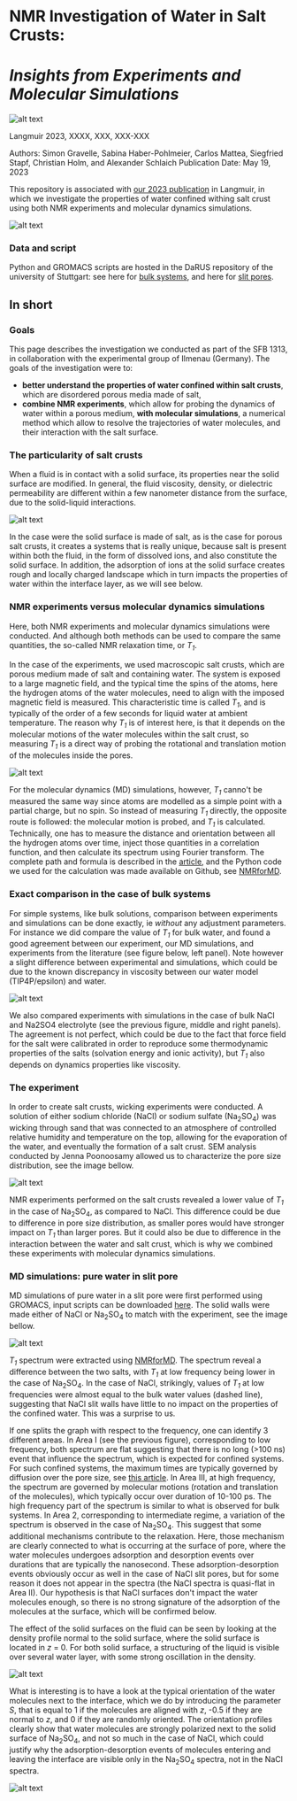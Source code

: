 # NMR Investigation of Water in Salt Crusts:
# *Insights from Experiments and Molecular Simulations*

![alt text](figures/Credit.png)

Langmuir 2023, XXXX, XXX, XXX-XXX

Authors: Simon Gravelle, Sabina Haber-Pohlmeier, Carlos Mattea, Siegfried Stapf, Christian Holm, and Alexander Schlaich
Publication Date: May 19, 2023

This repository is associated with [our 2023 publication](https://doi.org/10.1021/acs.langmuir.3c00036) in Langmuir, in which we
investigate the properties of water confined withing salt crust using both NMR experiments and molecular dynamics simulations.

![alt text](figures/TOC.jpg)

### Data and script

Python and GROMACS scripts are hosted in the DaRUS repository of the university of Stuttgart: see here for
[bulk systems](https://doi.org/10.18419/darus-3179), and here for [slit pores](https://doi.org/10.18419/darus-3180).

## In short

### Goals

This page describes the investigation we conducted as part of the SFB 1313, in collaboration 
with the experimental group of Ilmenau (Germany). The goals of the investigation were to:

- **better understand the properties of water confined within salt crusts**, which are disordered porous media made of salt,
- **combine NMR experiments**, which allow for probing the dynamics of water within a porous medium, **with molecular simulations**, a numerical method which allow to resolve the trajectories of water molecules, and their interaction with the salt surface.

### The particularity of salt crusts

When a fluid is in contact with a solid surface, its properties near the solid surface are modified. In general, the fluid viscosity, density, or dielectric permeability are different within a few nanometer distance from the surface, due to the solid-liquid interactions.

![alt text](figures/Context.png)

In the case were the solid surface is made of salt, as is the case for porous salt crusts, it creates a systems that is really unique, because salt is present within both the fluid, in the form of dissolved ions, and also constitute the solid surface. In addition, the adsorption of ions at the solid surface creates rough and locally charged landscape which in turn impacts the properties of water within the interface layer, as we will see below.

### NMR experiments versus molecular dynamics simulations

Here, both NMR experiments and molecular dynamics simulations were conducted. And although both methods can be used to compare the same quantities, the so-called NMR relaxation time, or *T<sub>1</sub>*.

In the case of the experiments, we used macroscopic salt crusts, which are porous medium made of salt and containing water. The system is exposed to a large magnetic field, and the typical time the spins of the atoms, here the hydrogen atoms of the water molecules, need to align with the imposed magnetic field is measured. This characteristic time is called *T<sub>1</sub>*, and is typically of the order of a few seconds for liquid water at ambient temperature. The reason why *T<sub>1</sub>* is of interest here, is that it depends on the molecular motions of the water molecules within the salt crust, so measuring *T<sub>1</sub>* is a direct way of probing the rotational and translation motion of the molecules inside the pores. 

![alt text](figures/MDvsExperiments.png)

For the molecular dynamics (MD) simulations, however, *T<sub>1</sub>* canno't be measured the same way since atoms are modelled as a simple point with a partial charge, but no spin. So instead of measuring *T<sub>1</sub>* directly, the opposite route is followed: the molecular motion is probed, and *T<sub>1</sub>* is calculated. Technically, one has to measure the distance and orientation between all the hydrogen atoms over time, inject those quantities in a correlation function, and then calculate its spectrum using Fourier transform. The complete path and formula is described in the [article](https://doi.org/10.1021/acs.langmuir.3c00036), and the Python code we used for the calculation was made available on Github, see [NMRforMD](https://github.com/simongravelle/nmrformd).

### Exact comparison in the case of bulk systems

For simple systems, like bulk solutions, comparison between experiments and simulations can be done exactly, ie *without* any adjustment parameters. For instance we did compare the value of *T<sub>1</sub>* for bulk water, and found a good agreement between our experiment, our MD simulations, and experiments from the literature (see figure below, left panel). Note however a slight difference between experimental and simulations, which could be due to the known discrepancy in viscosity between our water model (TIP4P/epsilon) and water.

![alt text](figures/BulkComparisons.png)

We also compared experiments with simulations in the case of bulk NaCl and Na2SO4 electrolyte (see the previous figure, middle and right panels). The agreement is not perfect, which could be due to the fact that force field for the salt were calibrated in order to reproduce some thermodynamic properties of the salts (solvation energy and ionic activity), but *T<sub>1</sub>* also depends on dynamics properties like viscosity.   

### The experiment

In order to create salt crusts, wicking experiments were conducted. A solution of either sodium chloride (NaCl) or sodium sulfate (Na<sub>2</sub>SO<sub>4</sub>) was wicking through sand that was connected to an atmosphere of controlled relative humidity and temperature on the top, allowing for the evaporation of the water, and eventually the formation of a salt crust. SEM analysis conducted by Jenna Poonoosamy allowed us to characterize the pore size distribution, see the image bellow.

![alt text](figures/Experiment.png)

NMR experiments performed on the salt crusts revealed a lower value of *T<sub>1</sub>* in the case of Na<sub>2</sub>SO<sub>4</sub>, as compared to NaCl. This difference could be due to difference in pore size distribution, as smaller pores would have stronger impact on *T<sub>1</sub>* than larger pores. But it could also be due to difference in the interaction between the water and salt crust, which is why we combined these experiments with molecular dynamics simulations.

### MD simulations: pure water in slit pore

MD simulations of pure water in a slit pore were first performed using GROMACS, input scripts can be downloaded [here](https://doi.org/10.18419/darus-3180). The solid walls were made either of NaCl or Na<sub>2</sub>SO<sub>4</sub> to match with the experiment, see the image bellow.

![alt text](figures/MDSimulations1.png)

*T<sub>1</sub>* spectrum were extracted using [NMRforMD](https://github.com/simongravelle/nmrformd). The spectrum reveal a difference between the two salts, with *T<sub>1</sub>* at low frequency being lower in the case of Na<sub>2</sub>SO<sub>4</sub>. In the case of NaCl, strikingly, values of *T<sub>1</sub>* at low frequencies were almost equal to the bulk water values (dashed line), suggesting that NaCl slit walls have little to no impact on the properties of the confined water. This was a surprise to us.

If one splits the graph with respect to the frequency, one can identify 3 different areas. In Area I (see the previous figure), corresponding to low frequency, both spectrum are flat suggesting that there is no long (>100 ns) event that influence the spectrum, which is expected for confined systems. For such confined systems, the maximum times are typically governed by diffusion over the pore size, see [this article](https://pubs.acs.org/doi/10.1021/acs.nanolett.9b02858?ref=PDF). In Area III, at high frequency, the spectrum are governed by molecular motions (rotation and translation of the molecules), which typically occur over duration of 10-100 ps. The high frequency part of the spectrum is similar to what is observed for bulk systems. In Area 2, corresponding to intermediate regime, a variation of the spectrum is observed in the case of Na<sub>2</sub>SO<sub>4</sub>. This suggest that some additional mechanisms contribute to the relaxation. Here, those mechanism are clearly connected to what is occurring at the surface of pore, where the water molecules undergoes adsorption and desorption events over durations that are typically the nanosecond. These adsorption-desorption events obviously occur as well in the case of NaCl slit pores, but for some reason it does not appear in the spectra (the NaCl spectra is quasi-flat in Area II). Our hypothesis is that NaCl surfaces don't impact the water molecules enough, so there is no strong signature of the adsorption of the molecules at the surface, which will be confirmed below.

The effect of the solid surfaces on the fluid can be seen by looking at the density profile normal to the solid surface, where the solid surface is located in *z* = 0.
For both solid surface, a structuring of the liquid is visible over several water layer, with some strong oscillation in the density.

![alt text](figures/MDSimulations2.png)

What is interesting is to have a look at the typical orientation of the water molecules next to the interface, which we do by introducing the parameter *S*, that is equal to 1 if the molecules are aligned with *z*, -0.5 if they are normal to *z*, and 0 if they are randomly oriented. The orientation profiles clearly show that water molecules are strongly polarized next to the solid surface of Na<sub>2</sub>SO<sub>4</sub>, and not so much in the case of NaCl, which could justify why the adsorption-desorption events of molecules entering and leaving the interface are visible only in the Na<sub>2</sub>SO<sub>4</sub> spectra, not in the NaCl spectra.




![alt text](figures/Credit.png)
